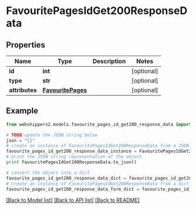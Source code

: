 # FavouritePagesIdGet200ResponseData


## Properties
Name | Type | Description | Notes
------------ | ------------- | ------------- | -------------
**id** | **int** |  | [optional] 
**type** | **str** |  | [optional] 
**attributes** | [**FavouritePages**](FavouritePages.md) |  | [optional] 

## Example

```python
from webshipperv2.models.favourite_pages_id_get200_response_data import FavouritePagesIdGet200ResponseData

# TODO update the JSON string below
json = "{}"
# create an instance of FavouritePagesIdGet200ResponseData from a JSON string
favourite_pages_id_get200_response_data_instance = FavouritePagesIdGet200ResponseData.from_json(json)
# print the JSON string representation of the object
print FavouritePagesIdGet200ResponseData.to_json()

# convert the object into a dict
favourite_pages_id_get200_response_data_dict = favourite_pages_id_get200_response_data_instance.to_dict()
# create an instance of FavouritePagesIdGet200ResponseData from a dict
favourite_pages_id_get200_response_data_form_dict = favourite_pages_id_get200_response_data.from_dict(favourite_pages_id_get200_response_data_dict)
```
[[Back to Model list]](../README.md#documentation-for-models) [[Back to API list]](../README.md#documentation-for-api-endpoints) [[Back to README]](../README.md)


